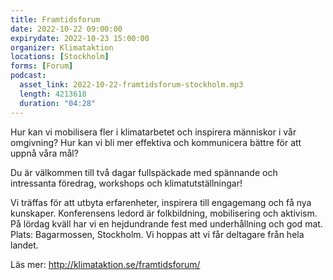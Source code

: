 ```yaml
---
title: Framtidsforum
date: 2022-10-22 09:00:00
expirydate: 2022-10-23 15:00:00
organizer: Klimataktion
locations: [Stockholm]
forms: [Forum]
podcast:
  asset_link: 2022-10-22-framtidsforum-stockholm.mp3
  length: 4213618
  duration: "04:28"
---
```

Hur kan vi mobilisera fler i klimatarbetet och inspirera människor i vår omgivning? Hur kan vi bli mer effektiva och kommunicera bättre för att uppnå våra mål? 

Du är välkommen till två dagar fullspäckade med spännande och intressanta föredrag, workshops och klimatutställningar!

Vi träffas för att utbyta erfarenheter, inspirera till engagemang och få nya kunskaper. Konferensens ledord är folkbildning, mobilisering och aktivism. På lördag kväll har vi en hejdundrande fest med underhållning och god mat. Plats: Bagarmossen, Stockholm. Vi hoppas att vi får deltagare från hela landet.

Läs mer: http://klimataktion.se/framtidsforum/